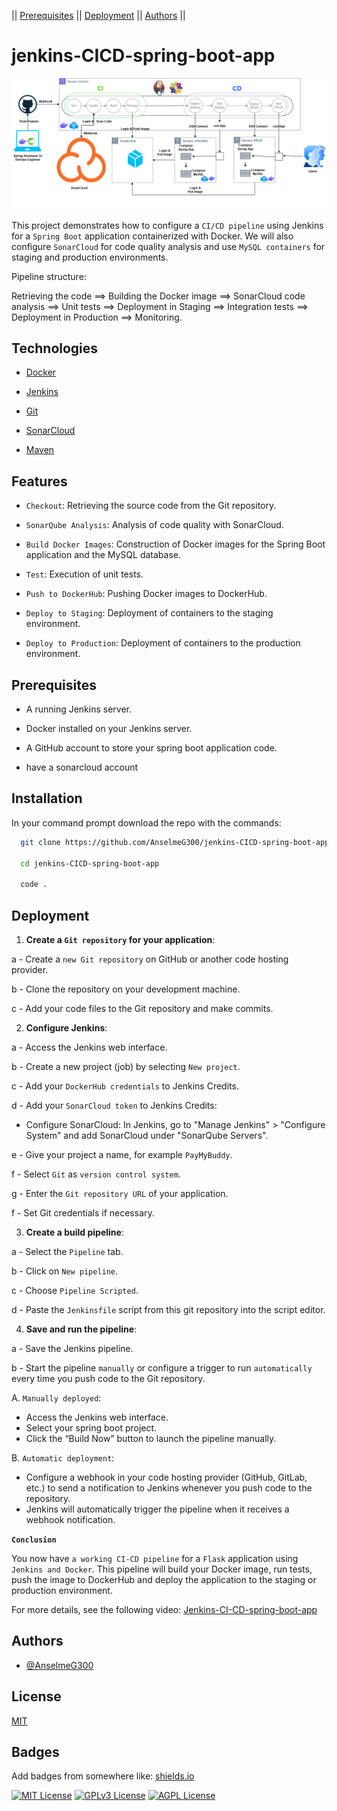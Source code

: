 || [Prerequisites](#prerequisites) ||
[Deployment](#deployment) ||
[Authors](#authors) ||

# jenkins-CICD-spring-boot-app

![alt text](<CICD Jenkins.png>)

This project demonstrates how to configure a `CI/CD pipeline` using Jenkins for a `Spring Boot` application containerized with Docker. We will also configure `SonarCloud` for code quality analysis and use `MySQL containers` for staging and production environments.

Pipeline structure:

Retrieving the code ==>
 Building the Docker image ==>
 SonarCloud code analysis ==>
 Unit tests ==>
 Deployment in Staging ==>
 Integration tests ==>
 Deployment in Production ==>
 Monitoring.



## Technologies


- [Docker](https://www.docker.com/get-started)

- [Jenkins](https://www.jenkins.io/download/)

- [Git](https://git-scm.com/downloads)

- [SonarCloud](https://sonarcloud.io/)

- [Maven](https://maven.apache.org/download.cgi)



## Features



- `Checkout`: Retrieving the source code from the Git repository.

- `SonarQube Analysis`: Analysis of code quality with SonarCloud.

- `Build Docker Images`: Construction of Docker images for the Spring Boot application and the MySQL database.

- `Test`: Execution of unit tests.

- `Push to DockerHub`: Pushing Docker images to DockerHub.

- `Deploy to Staging`: Deployment of containers to the staging environment.

- `Deploy to Production`: Deployment of containers to the production environment.


  
## Prerequisites


- A running Jenkins server.

- Docker installed on your Jenkins server.

- A GitHub account to store your spring boot application code.

- have a sonarcloud account

  
## Installation



In your command prompt download the repo with the commands:
```bash
  git clone https://github.com/AnselmeG300/jenkins-CICD-spring-boot-app.git

  cd jenkins-CICD-spring-boot-app
  
  code . 
```

    
## Deployment


1. **Create a `Git repository` for your application**:

 a - Create a `new Git repository` on GitHub or another code hosting provider.

 b - Clone the repository on your development machine.

 c - Add your code files to the Git repository and make commits.


2. **Configure Jenkins**:

 a - Access the Jenkins web interface.

 b - Create a new project (job) by selecting `New project`.

 c - Add your `DockerHub credentials` to Jenkins Credits.

 d - Add your `SonarCloud token` to Jenkins Credits:

   - Configure SonarCloud: In Jenkins, go to "Manage Jenkins" > "Configure System" and add SonarCloud under "SonarQube Servers".


 e - Give your project a name, for example `PayMyBuddy`.

 f - Select `Git` as `version control system`.

 g - Enter the `Git repository URL` of your application.

 f - Set Git credentials if necessary.



3. **Create a build pipeline**:

 a - Select the `Pipeline` tab.

 b - Click on `New pipeline`.

 c - Choose `Pipeline Scripted`.

 d - Paste the `Jenkinsfile` script from this git repository into the script editor.



4. **Save and run the pipeline**:

 a - Save the Jenkins pipeline.

 b - Start the pipeline `manually` or configure a trigger to run `automatically` every time you push code to the Git repository.


A. `Manually deployed`:
- Access the Jenkins web interface.
- Select your spring boot project.
- Click the “Build Now” button to launch the pipeline manually.

B. `Automatic deployment`:
- Configure a webhook in your code hosting provider (GitHub, GitLab, etc.) to send a notification to Jenkins whenever you push code to the repository.
- Jenkins will automatically trigger the pipeline when it receives a webhook notification.

**```Conclusion```**

You now have `a working CI-CD pipeline` for a `Flask` ​​application using `Jenkins and Docker`. This pipeline will build your Docker image, run tests, push the image to DockerHub and deploy the application to the staging or production environment.



 For more details, see the following video: [Jenkins-CI-CD-spring-boot-app](https://youtu.be/0R0g8xvpgtM?si=jxs63dXDIZpRINLj)


## Authors

- [@AnselmeG300](https://github.com/AnselmeG300/terraform-cloud.git)


## License

[MIT](https://choosealicense.com/licenses/mit/)


## Badges

Add badges from somewhere like: [shields.io](https://shields.io/)

[![MIT License](https://img.shields.io/badge/License-MIT-green.svg)](https://choosealicense.com/licenses/mit/)
[![GPLv3 License](https://img.shields.io/badge/License-GPL%20v3-yellow.svg)](https://opensource.org/licenses/)
[![AGPL License](https://img.shields.io/badge/license-AGPL-blue.svg)](http://www.gnu.org/licenses/agpl-3.0)
